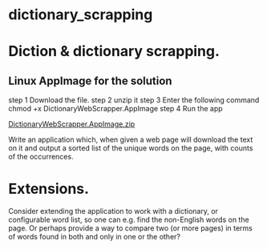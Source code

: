 # dictionary_scrapping

# Diction & dictionary scrapping.

## Linux AppImage for the solution
step 1 Download the file. 
step 2 unzip it 
step 3 Enter the following command 
      chmod +x DictionaryWebScrapper.AppImage 
step 4 Run the app 


[DictionaryWebScrapper.AppImage.zip](https://github.com/Genialngash/dictionary-scrapping/files/7921379/DictionaryWebScrapper.AppImage.zip)


Write an application which, when given a web page will download the text on it and output a sorted list of the unique words on the page, with counts of the occurrences.

# Extensions.

Consider extending the application to work with a dictionary, or configurable word list, so one can e.g. find the non-English words on the page. Or perhaps provide a way to compare two (or more pages) in terms of words found in both and only in one or the other?




